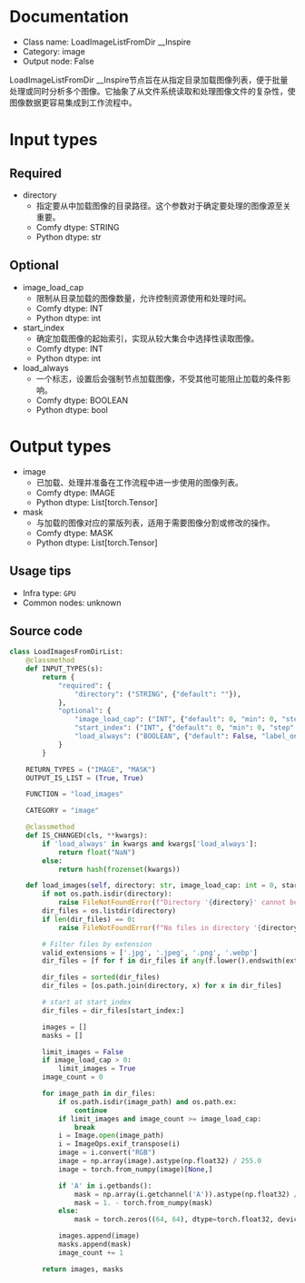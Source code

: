 
# Documentation
- Class name: LoadImageListFromDir __Inspire
- Category: image
- Output node: False

LoadImageListFromDir __Inspire节点旨在从指定目录加载图像列表，便于批量处理或同时分析多个图像。它抽象了从文件系统读取和处理图像文件的复杂性，使图像数据更容易集成到工作流程中。

# Input types
## Required
- directory
    - 指定要从中加载图像的目录路径。这个参数对于确定要处理的图像源至关重要。
    - Comfy dtype: STRING
    - Python dtype: str
## Optional
- image_load_cap
    - 限制从目录加载的图像数量，允许控制资源使用和处理时间。
    - Comfy dtype: INT
    - Python dtype: int
- start_index
    - 确定加载图像的起始索引，实现从较大集合中选择性读取图像。
    - Comfy dtype: INT
    - Python dtype: int
- load_always
    - 一个标志，设置后会强制节点加载图像，不受其他可能阻止加载的条件影响。
    - Comfy dtype: BOOLEAN
    - Python dtype: bool

# Output types
- image
    - 已加载、处理并准备在工作流程中进一步使用的图像列表。
    - Comfy dtype: IMAGE
    - Python dtype: List[torch.Tensor]
- mask
    - 与加载的图像对应的蒙版列表，适用于需要图像分割或修改的操作。
    - Comfy dtype: MASK
    - Python dtype: List[torch.Tensor]


## Usage tips
- Infra type: `GPU`
- Common nodes: unknown


## Source code
```python
class LoadImagesFromDirList:
    @classmethod
    def INPUT_TYPES(s):
        return {
            "required": {
                "directory": ("STRING", {"default": ""}),
            },
            "optional": {
                "image_load_cap": ("INT", {"default": 0, "min": 0, "step": 1}),
                "start_index": ("INT", {"default": 0, "min": 0, "step": 1}),
                "load_always": ("BOOLEAN", {"default": False, "label_on": "enabled", "label_off": "disabled"}),
            }
        }

    RETURN_TYPES = ("IMAGE", "MASK")
    OUTPUT_IS_LIST = (True, True)

    FUNCTION = "load_images"

    CATEGORY = "image"

    @classmethod
    def IS_CHANGED(cls, **kwargs):
        if 'load_always' in kwargs and kwargs['load_always']:
            return float("NaN")
        else:
            return hash(frozenset(kwargs))

    def load_images(self, directory: str, image_load_cap: int = 0, start_index: int = 0, load_always=False):
        if not os.path.isdir(directory):
            raise FileNotFoundError(f"Directory '{directory}' cannot be found.")
        dir_files = os.listdir(directory)
        if len(dir_files) == 0:
            raise FileNotFoundError(f"No files in directory '{directory}'.")

        # Filter files by extension
        valid_extensions = ['.jpg', '.jpeg', '.png', '.webp']
        dir_files = [f for f in dir_files if any(f.lower().endswith(ext) for ext in valid_extensions)]

        dir_files = sorted(dir_files)
        dir_files = [os.path.join(directory, x) for x in dir_files]

        # start at start_index
        dir_files = dir_files[start_index:]

        images = []
        masks = []

        limit_images = False
        if image_load_cap > 0:
            limit_images = True
        image_count = 0

        for image_path in dir_files:
            if os.path.isdir(image_path) and os.path.ex:
                continue
            if limit_images and image_count >= image_load_cap:
                break
            i = Image.open(image_path)
            i = ImageOps.exif_transpose(i)
            image = i.convert("RGB")
            image = np.array(image).astype(np.float32) / 255.0
            image = torch.from_numpy(image)[None,]

            if 'A' in i.getbands():
                mask = np.array(i.getchannel('A')).astype(np.float32) / 255.0
                mask = 1. - torch.from_numpy(mask)
            else:
                mask = torch.zeros((64, 64), dtype=torch.float32, device="cpu")

            images.append(image)
            masks.append(mask)
            image_count += 1

        return images, masks

```
